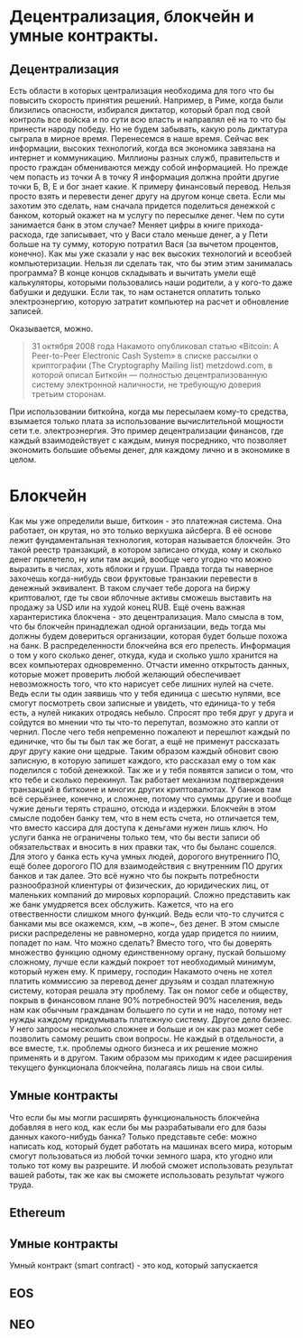 # Децентрализация, блокчейн и умные контракты.

## Децентрализация
Есть области в которых централизация необходима для того что бы повысить скорость принятия решений. Например, в Риме, когда были близились опасности, избирался диктатор, который брал под свой контроль все войска и по сути всю власть и направлял её на то что бы принести народу победу. Но не будем забывать, какую роль диктатура сыграла в мирное время. Перенесемся в наше время.
Сейчас век информации, высоких технологий, когда вся экономика завязана на интернет и коммуникацию. Миллионы разных служб, правительств и просто граждан обмениваются между собой информацией. Но прежде чем попасть из точки А в точку Я информация должна пройти другие точки Б, В, Е и бог знает какие. К примеру финансовый перевод. Нельзя просто взять и перевести денег другу на другом конце света. Если мы захотим это сделать, нам сначала придется поделиться денежкой с банком, который окажет на м услугу по пересылке денег. Чем по сути занимается банк в этом случае? Меняет цифры в книге прихода-расхода, где записывает, что у Васи стало меньше денег, а у Пети больше на ту сумму, которую потратил Вася (за вычетом процентов, конечно). 
Как мы уже сказали у нас век высоких технологий и всеобзей компьютеризации. Нельзя ли сделать так, что бы этим этим занималась программа? В конце концов складывать и вычитать умели ещё калькуляторы, которыми пользовались наши родители, а у кого-то даже бабушки и дедушки. Если так, то нам останется оплатить только электроэнергию, которую затратит компьютер на расчет и обновление записей.

Оказывается, можно. 

>31 октября 2008 года Накамото опубликовал статью «Bitcoin: A Peer-to-Peer Electronic Cash System» в списке рассылки о криптографии (The Cryptography Mailing list) metzdowd.com, в которой описал Биткойн — полностью децентрализованную систему электронной наличности, не требующую доверия третьим сторонам.

При использовании биткойна, когда мы пересылаем кому-то средства, взымается только плата за использование вычислительной мощности сети т.е. электроэнергия.
Это пример децентрализации финансов, где каждый взаимодействует с каждым, минуя посреднико, что позволяет экономить большие объемы денег, для каждому лично и в экономике в целом.

# Блокчейн
Как мы уже определили выше, биткоин - это платежная система. Она работает, он крутая, но это только верхушка айсберга. В её основе лежит фундаментальная технология, которая называется блокчейн. Это такой реестр транзакций, в котором записано откуда, кому и сколько денег прилетело, ну или там акций, вообще чего угодно что можно выразить в числах, хоть яблоки и груши. Правда тогда ты наверное захочешь когда-нибудь свои фруктовые транзакии перевести в денежный эквивалент. В таком случает тебе дорога на биржу криптовалют, где ты свои яблочные активы сможешь выставить на продажу за USD или на худой конец RUB.
Ещё очень важная харантеристика блокчена - это децентрализация. Мало смысла в том, что бы блокчейн принадлежал одной организации, ведь тогда мы должны будем довериться организации, которая будет больше похожа на банк. В распределенности блокчейна вся его прелесть. Информация о том у кого сколько денег, откуда, куда и сколько ушло хранится на всех компьютерах одновременно. Отчасти именно открытость данных, которые может проверить любой желающий обеспечивает невозможность того, что кто нарисует себе лишних нулей на счете. Ведь если ты один заявишь что у тебя единица с шесьтю нулями, все смогут посмотреть свои записные и увидеть, что единица-то у тебя есть, а нулей никаких отродясь небыло. Спросят про тебя друг у друга и сойдутся во мнении что ты что-то перепутал, возможно это капли от чернил. После чего тебя непременно пожалеют и перешлют каждый по единичке, что бы ты был так же богат, а ещё не применут рассказать друг другу какие они щедрые. Таким образом каждый обновит свою записную, в которую запишет каждого, кто рассказал ему о том как поделился с тобой денежкой. Так же и у тебя появятся записи о том, что кто тебе и сколько перекинул. Так работает механизм подтверждения транзакций в биткоине и многих других криптовалютах. У банков там всё серьёзнее, конечно, и сложнее, потому что суммы другие и вообще чужие деньги терять страшно, отсюда и издержки. Блокчейн в этом смысле подобен банку тем, что в нем есть счета, но отличается тем, что вместо кассира для доступа к деньгами нужен лишь ключ. 
Но услуги банка не ограничены только тем, что бы вести записи об обязательствах и вносить в них правки так, что бы быланс сошелся. Для этого у банка есть куча умных людей, дорогого внутренниго ПО, ещё более дорогого ПО для взаимодействия с внутренним ПО других банков и так далее. Это всё нужно что бы покрыть потребности разнообразной клиентуры от физических, до юридических лиц, от маленьких компаний до мировых корпораций. Сложно представить как же банк умудряется всех обслужить. Кажется, что на его отвественности слишком много функций. Ведь если что-то случится с банками мы все окажемся, кхм, ~в жопе~, без денег. В этом смысле риски распределены не равномерно, когда удар придется по нииим, попадет по нам.
Что можно сделать? Вместо того, что бы доверять множество функцию одному единственному органу, пускай большому сложному, лучше если каждый покроет тот необходимый минимум, который нужен ему. К примеру, господин Накамото очень не хотел платить коммиссию за перевод денег друзьям и создал платежную систему, которая решала эту проблему. Так он помог себе и обществу, покрыв в финансовом плане 90% потребностей 90% населения, ведь нам как обычным гражданам большего по сути и не надо, потому нет нужды каждому придумывать платежную систему. Другое дело бизнес. У него запросы несколько сложнее и больше и он как раз может себе позволить самому решить свои вопросы. Не каждый в отдельности, а все вместе, т.к. проблемы одного бизнеса и их решение
можно применять и в другом. Таким образом мы приходим к идее расширения текущего функционала блокчейна, полагаясь лишь на свои силы. 

## Умные контракты
Что если бы мы могли расширять функциональность блокчейна добавляя в него код, как если бы мы разрабатывали его для базы данных какого-нибудь банка? Только представьте себе: можно написать код, который будет работать на машинах всего мира, которым смогут пользоваться из любой точки земного шара, кто угодно или только тот кому вы разрешите. И любой сможет использовать результат вашей работы, так же как вы сможете использовать результат чужого труда. 

## Ethereum


## Умные контракты
Умный контракт (smart contract) - это код, который запускается

## EOS
## NEO
